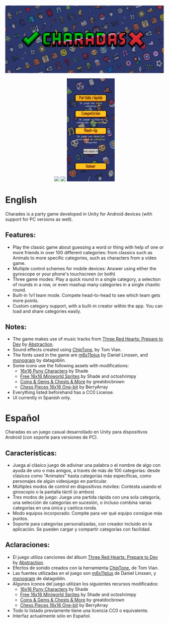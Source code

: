 <p align=center>
  <img src="./ReadmeElements/Banner.png">
</p>
<p align=center>
  <img src="./ReadmeElements/MainMenu.gif" width="30%">
  <img src="./ReadmeElements/CategoryList.gif" width="30%">
  <img src="./ReadmeElements/Gameplay.gif" width="30%">
</p>

# English
Charades is a party game developed in Unity for Android devices (with support for PC versions as well).
## Features:
- Play the classic game about guessing a word or thing with help of one or more friends in over 100 different categories: from classics such as Animals to more specific categories, such as characters from a video game.
- Multiple control schemes for mobile devices: Answer using either the gyroscope or your phone's touchscreen (or both)
- Three game modes: Play a quick round in a single category, a selection of rounds in a row, or even mashup many categories in a single chaotic round.
- Built-in 1v1 team mode. Compete head-to-head to see which team gets more points.
- Custom category support, with a built-in creator within the app. You can load and share categories easily.

## Notes:
- The game makes use of music tracks from [Three Red Hearts: Prepare to Dev](https://tallbeard.itch.io/three-red-hearts-prepare-to-dev) by [Abstraction](https://abstractionmusic.com/).
- Sound effects created using [ChipTone](https://sfbgames.itch.io/chiptone), by Tom Vian.
- The fonts used in the game are [m6x11plus](https://managore.itch.io/m6x11) by Daniel Linssen, and [monogram](https://datagoblin.itch.io/monogram) by datagoblin.
- Some icons use the following assets with modifications:
  - [16x16 Puny Characters](https://merchant-shade.itch.io/16x16-puny-characters) by Shade
  - [Free 16x16 Miniworld Sprites](https://merchant-shade.itch.io/16x16-mini-world-sprites) by Shade and octoshrimpy
  - [Coins & Gems & Chests & More](https://greatdocbrown.itch.io/coins-gems-etc) by greatdocbrown
  - [Chess Pieces 16x16 One-bit](https://berryarray.itch.io/chess-pieces-16x16-one-bit) by BerryArray
- Everything listed beforehand has a CC0 License.
- UI currently in Spanish only.

# Español

Charadas es un juego casual desarrollado en Unity para dispositivos Android (con soporte para versiones de PC).
## Características:
- Juega al clásico juego de adivinar una palabra o el nombre de algo con ayuda de uno o más amigos, a través de más de 100 categorías: desde clásicos como "Animales" hasta categorías más específicas, como personajes de algún videojuego en particular.
- Múltiples modos de control en dispositivos móviles: Contesta usando el giroscopio o la pantalla táctil (o ambos)
- Tres modos de juego: Juega una partida rápida con una sola categoría, una selección de categorías en sucesión, o incluso combina varias categorías en una única y caótica ronda.
- Modo equipos incorporado: Compite para ver qué equipo consigue más puntos.
- Soporte para categorías personalizadas, con creador incluido en la aplicación. Se pueden cargar y compartir categorías con facilidad.

## Aclaraciones:
- El juego utiliza canciones del álbum [Three Red Hearts: Prepare to Dev](https://tallbeard.itch.io/three-red-hearts-prepare-to-dev) by [Abstraction](https://abstractionmusic.com/).
- Efectos de sonido creados con la herramienta [ChipTone](https://sfbgames.itch.io/chiptone), de Tom Vian.
- Las fuentes utilizadas en el juego son [m6x11plus](https://managore.itch.io/m6x11) de Daniel Linssen, y [monogram](https://datagoblin.itch.io/monogram) de datagoblin.
- Algunos íconos del juego utilizan los siguientes recursos modificados:
  - [16x16 Puny Characters](https://merchant-shade.itch.io/16x16-puny-characters) by Shade
  - [Free 16x16 Miniworld Sprites](https://merchant-shade.itch.io/16x16-mini-world-sprites) by Shade and octoshrimpy
  - [Coins & Gems & Chests & More](https://greatdocbrown.itch.io/coins-gems-etc) by greatdocbrown
  - [Chess Pieces 16x16 One-bit](https://berryarray.itch.io/chess-pieces-16x16-one-bit) by BerryArray
- Todo lo listado previamente tiene una licencia CC0 o equivalente.
- Interfaz actualmente sólo en Español.

